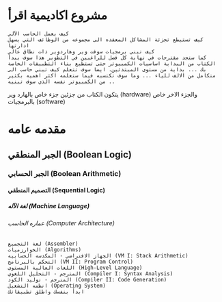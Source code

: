 مشروع اكاديمية اقرأ
=====


    كيف يعمل الحاسب الآلي
    كيف تستيطع تجزئة المشاكل المعقده الى مجموعه من الوظائف التي يسهل ادارتها
    كيف تبني برمجيات سوفت وير وهاردوير ذات نطاق عالي
    كما ستجد مقترحات في نهاية كل فصل للراغبين في التطوير هذا سوف يبدأ الكتاب من البداية اساسيات الكمبيوتر حتى تستطيع بناء التطبيقات الخاصة بك ... بداية من مستوى المبتدئين. ايضا سوف تتعلم كيف تبني حاسب الى متكامل من الالف للياء ... وما سوف تكتسبه فيما ستعلمه اكثر اهميه بكثير من الكمبيوتر نفسه الذي سوف تبنيه ..

يتكون الكتاب من جزئين جزء خاص بالهارد وير (hardware) والجزء الاخر خاص بالبرمجيات (software)

#    مقدمه عامه
##   الجبر المنطقي (Boolean Logic)
###    الجبر الحسابي (Boolean Arithmetic)
####    التصميم المنطقي (Sequential Logic)
#####    لغة الآله (Machine Language)
######    عماره الحاسب (Computer Architecture)
    لغة التجميع (Assembler)
    الخوارزميات (Algorithms)
    الجهاز الافتراضي - المكدسه الحسابيه (VM I: Stack Arithmetic)
    التحكم بالبرنامج (VM II: Program Control)
    اللغات العالية المستوى (High-Level Language)
    المترجم - التحليل اللغوي (Compiler I: Syntax Analysis)
    المترجم - توليد الكود (Compiler II: Code Generation)
    انظمه التشغيل (Operating System)
    ابدأ بنفسك واطلق تطبيقاتك
